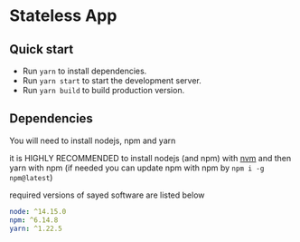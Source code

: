 # Stateless App

## Quick start

 - Run `yarn` to install dependencies.
 - Run `yarn start` to start the development server.
 - Run `yarn build` to build production version.

## Dependencies

You will need to install nodejs, npm and yarn

it is HIGHLY RECOMMENDED to install nodejs (and npm) with [nvm](https://github.com/creationix/nvm) and then yarn with npm (if needed you can update npm with npm by `npm i -g npm@latest`)

required versions of sayed software are listed below

```yaml
node: ^14.15.0
npm: ^6.14.8
yarn: ^1.22.5
```
